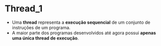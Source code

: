# Thread_1

- Uma **thread** representa a **execução sequencial** de um conjunto de instruções de um programa.
- A maior parte dos programas desenvolvidos até agora possui **apenas uma única thread de execução**.
